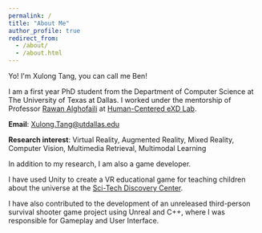```yaml
---
permalink: /
title: "About Me"
author_profile: true
redirect_from: 
  - /about/
  - /about.html
---
```


Yo! I'm Xulong Tang, you can call me Ben! 

I am a first year PhD student from the Department of Computer Science at The University of Texas at Dallas. I worked under the mentorship of Professor [Rawan Alghofaili](https://rawanmg.com/) at [Human-Centered eXD Lab](https://sites.google.com/view/rawanmg). 

**Email**: Xulong.Tang@utdallas.edu

**Research interest**: Virtual Reality, Augmented Reality, Mixed Reality, Computer Vision, Multimedia Retrieval, Multimodal Learning

In addition to my research, I am also a game developer.

I have used Unity to create a VR educational game for teaching children about the universe at the [Sci-Tech Discovery Center](https://mindstretchingfun.org/). 

I have also contributed to the development of an unreleased third-person survival shooter game project using Unreal and C++, where I was responsible for Gameplay and User Interface.
